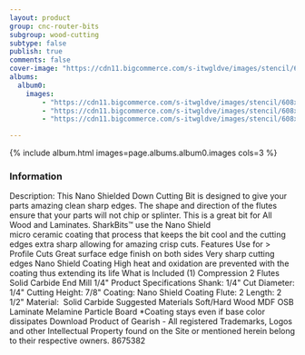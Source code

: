 ```yaml
---
layout: product
group: cnc-router-bits
subgroup: wood-cutting
subtype: false
publish: true
comments: false
cover-image: "https://cdn11.bigcommerce.com/s-itwgldve/images/stencil/608x608/products/3214/7631/sb-8014-ns_s_w_1__31330.1675310624.png?c=2"
albums:
  album0:
    images:
        - "https://cdn11.bigcommerce.com/s-itwgldve/images/stencil/608x608/products/3214/7631/sb-8014-ns_s_w_1__31330.1675310624.png?c=2"
        - "https://cdn11.bigcommerce.com/s-itwgldve/images/stencil/608x608/products/3214/7712/8014-Bit_Spinning__80474.1675310624.gif?c=2"
        - "https://cdn11.bigcommerce.com/s-itwgldve/images/stencil/608x608/products/3214/7410/SB-8014-NS__54217.1675310624.png?c=2"

---
```


{% include album.html images=page.albums.album0.images cols=3 %}

### Information

Description:
 This Nano Shielded Down Cutting Bit is designed to give your parts amazing clean sharp edges. The shape and direction of the flutes ensure that your parts will not chip or splinter. This is a great bit for All Wood and Laminates.   SharkBits™ use the   Nano Shield micro ceramic coating that process that keeps the bit cool and the cutting edges extra sharp allowing for amazing crisp cuts.  Features  Use for > Profile Cuts Great surface edge finish on both sides Very sharp cutting edges Nano Shield Coating High heat and oxidation are prevented with the coating thus extending its life  What is Included  (1) Compression 2 Flutes Solid Carbide End Mill 1/4"  Product Specifications  Shank: 1/4" Cut Diameter: 1/4" Cutting Height: 7/8" Coating: Nano Shield Coating Flute: 2 Length: 2 1/2" Material:  Solid Carbide  Suggested Materials  Soft/Hard Wood MDF OSB Laminate Melamine Particle Board  *Coating stays even if base color dissipates Download Product of Gearish - All registered Trademarks, Logos and other Intellectual Property found on the Site or mentioned herein belong to their respective owners. 8675382  

